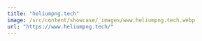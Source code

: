 ```yaml
---
title: "heliumpng.tech"
image: /src/content/showcase/_images/www.heliumpng.tech.webp
url: "https://www.heliumpng.tech/"
---
```


